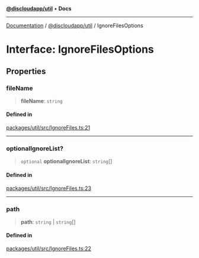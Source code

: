 [**@discloudapp/util**](../README.md) • **Docs**

***

[Documentation](../../../packages.md) / [@discloudapp/util](../README.md) / IgnoreFilesOptions

# Interface: IgnoreFilesOptions

## Properties

### fileName

> **fileName**: `string`

#### Defined in

[packages/util/src/IgnoreFiles.ts:21](https://github.com/discloud/discloud.app/blob/e957c12968777c01a56e127121040f7eaaf9b803/packages/util/src/IgnoreFiles.ts#L21)

***

### optionalIgnoreList?

> `optional` **optionalIgnoreList**: `string`[]

#### Defined in

[packages/util/src/IgnoreFiles.ts:23](https://github.com/discloud/discloud.app/blob/e957c12968777c01a56e127121040f7eaaf9b803/packages/util/src/IgnoreFiles.ts#L23)

***

### path

> **path**: `string` \| `string`[]

#### Defined in

[packages/util/src/IgnoreFiles.ts:22](https://github.com/discloud/discloud.app/blob/e957c12968777c01a56e127121040f7eaaf9b803/packages/util/src/IgnoreFiles.ts#L22)
